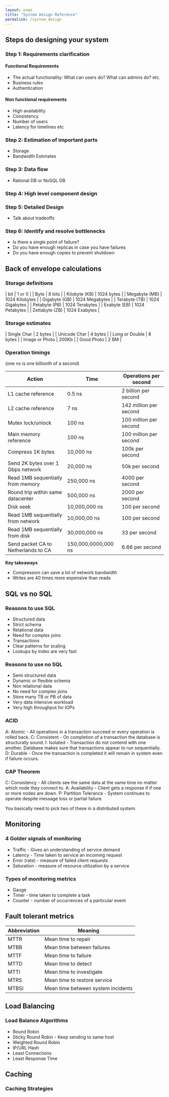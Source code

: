 ```yaml
---
layout: page
title: "System Design Reference"
permalink: /system_design
---
```


[comment]: <> (TODO: Need to break apart this section and I don't love system design as a top level catergory)

## Steps do designing your system

### Step 1: Requirements clarification

#### Functional Requirements

* The actual functionality: What can users do?  What can admins do? etc.
* Business rules
* Authentication

#### Non functional requirements

* High availability
* Consistency
* Number of users
* Latency for timelines etc

### Step 2: Estimation of important parts

* Storage
* Bandwidth Estimates

### Step 3: Data flow

* Rational DB or NoSQL DB

### Step 4: High level component design

### Step 5: Detailed Design

* Talk about tradeoffs

### Step 6: Identify and resolve bottlenecks

* Is there a single point of failure?
* Do you have enough replicas in case you have failures
* Do you have enough copies to prevent shutdown

## Back of envelope calculations

### Storage definitions

| bit | 1 or 0 |
| Byte | 8 bits |
| Kilobyte (KB) | 1024 bytes |
| Megabyte (MB) | 1024 Kilobytes |
| Gigabyte (GB) | 1024 Megabytes |
| Terabyte (TB) | 1024 Gigabytes |
| Petabyte (PB) | 1024 Terabytes |
| Exabyte (EB) | 1024 Petabytes |
| Zettabyte (ZB) | 1024 Exabytes |

### Storage estimates

| Single Char | 2 bytes |
| Unicode Char | 4 bytes |
| Long or Double | 8 bytes |
| Image or Photo | 200Kb |
| Good Photo | 2 BM |

### Operation timings

(one ns is one billionth of a second)

| Action | Time | Operations per second |
| ------ | ---- | --------------------- |
| L1 cache reference | 0.5 ns | 2 billion per second |
| L2 cache reference | 7 ns | 142 million per second |
| Mutex lock/unlock | 100 ns | 100 million per second |
| Main memory reference | 100 ns | 100 million per second |
| Compress 1K bytes | 10,000 ns | 100k per second |
| Send 2K bytes over 1 Gbps network | 20,000 ns | 50k per second |
| Read 1MB sequentially from memory | 250,000 ns | 4000 per second |
| Round trip within same datacenter | 500,000 ns | 2000 per second |
| Disk seek | 10,000,000 ns | 100 per second |
| Read 1MB sequentially from network | 10,000,00 ns | 100 per second |
| Read 1MB sequentially from disk | 30,000,000 ns | 33 per second |
| Send packet CA to Netherlands to CA | 150,000,0000,000 ns | 6.66 per second |

**Key takeaways**

* Compression can save a lot of network bandwidth
* Writes are 40 times more expensive than reads

## SQL vs no SQL

### Reasons to use SQL

* Structured data
* Strict schema
* Relational data
* Need for complex joins
* Transactions
* Clear patterns for scaling
* Lookups by index are very fast

### Reasons to use no SQL

* Semi structured data
* Dynamic or flexible schema
* Non relational data
* No need for complex joins
* Store many TB or PB of data
* Very data intensive workload
* Very high throughput for IOPs

### ACID

A: Atomic - All operations in a transaction succeed or every operation is rolled back.
C: Consistent - On completion of a transaction the database is structurally sound.
I: Isolated - Transaction do not contend with one another. Database makes sure that transactions appear to run sequentially.
D: Durable - Once the transaction is completed it will remain in system even if failure occurs.

### CAP Theorem

C: Consistency - All clients see the same data at the same time no matter which node they connect to.
A: Availability - Client gets a response if if one or more nodes are down.
P: Partition Tolerance - System continues to operate despite message loss or partial failure.

You basically need to pick two of these in a distributed system.


## Monitoring

### 4 Golder signals of monitoring

* Traffic - Gives an understanding of service demand
* Latency - Time taken to service an incoming request
* Error (rate) - measure of failed client requests
* Saturation - measure of resource utilization by a service

### Types of monitoring metrics

* Gauge
* Timer - time taken to complete a task
* Counter - number of occurrences of a particular event

## Fault tolerant metrics

| Abbreviation | Meaning |
| ------------ | ------- |
| MTTR | Mean time to repair |
| MTBB | Mean time between failures |
| MTTF | Mean time to failure |
| MTTD | Mean time to detect |
| MTTI | Mean time to investigate |
| MTRS | Mean time to restore service |
| MTBSI | Mean time between system incidents |

## Load Balancing

### Load Balance Algorithms

* Round Robin
* Sticky Round Robin - Keep sending to same host
* Weighted Round Robin
* IP/URL Hash
* Least Connections
* Least Response Time

## Caching

### Caching Strategies

